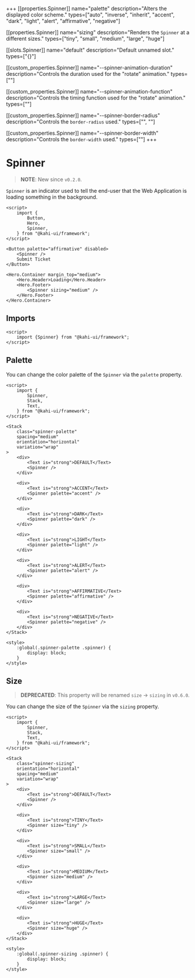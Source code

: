 +++
[[properties.Spinner]]
name="palette"
description="Alters the displayed color scheme."
types=["auto", "inverse", "inherit", "accent", "dark", "light", "alert", "affirmative", "negative"]

[[properties.Spinner]]
name="sizing"
description="Renders the `Spinner` at a different sizes."
types=["tiny", "small", "medium", "large", "huge"]

[[slots.Spinner]]
name="default"
description="Default unnamed slot."
types=["{}"]

[[custom_properties.Spinner]]
name="--spinner-animation-duration"
description="Controls the duration used for the \"rotate\" animation."
types=["<time>"]

[[custom_properties.Spinner]]
name="--spinner-animation-function"
description="Controls the timing function used for the \"rotate\" animation."
types=["<easing-function>"]

[[custom_properties.Spinner]]
name="--spinner-border-radius"
description="Controls the `border-radius` used."
types=["<length>", "<percentage>"]

[[custom_properties.Spinner]]
name="--spinner-border-width"
description="Controls the `border-width` used."
types=["<length>"]
+++

# Spinner

> **NOTE**: New since `v0.2.0`.

`Spinner` is an indicator used to tell the end-user that the Web Application is loading something in the background.

```svelte {title="Spinner Preview" mode="repl"}
<script>
    import {
        Button,
        Hero,
        Spinner,
    } from "@kahi-ui/framework";
</script>

<Button palette="affirmative" disabled>
    <Spinner />
    Submit Ticket
</Button>

<Hero.Container margin_top="medium">
    <Hero.Header>Loading</Hero.Header>
    <Hero.Footer>
        <Spinner sizing="medium" />
    </Hero.Footer>
</Hero.Container>
```

## Imports

```svelte {title="Spinner Imports"}
<script>
    import {Spinner} from "@kahi-ui/framework";
</script>
```

## Palette

You can change the color palette of the `Spinner` via the `palette` property.

```svelte {title="Spinner Palette" mode="repl"}
<script>
    import {
        Spinner,
        Stack,
        Text,
    } from "@kahi-ui/framework";
</script>

<Stack
    class="spinner-palette"
    spacing="medium"
    orientation="horizontal"
    variation="wrap"
>
    <div>
        <Text is="strong">DEFAULT</Text>
        <Spinner />
    </div>

    <div>
        <Text is="strong">ACCENT</Text>
        <Spinner palette="accent" />
    </div>

    <div>
        <Text is="strong">DARK</Text>
        <Spinner palette="dark" />
    </div>

    <div>
        <Text is="strong">LIGHT</Text>
        <Spinner palette="light" />
    </div>

    <div>
        <Text is="strong">ALERT</Text>
        <Spinner palette="alert" />
    </div>

    <div>
        <Text is="strong">AFFIRMATIVE</Text>
        <Spinner palette="affirmative" />
    </div>

    <div>
        <Text is="strong">NEGATIVE</Text>
        <Spinner palette="negative" />
    </div>
</Stack>

<style>
    :global(.spinner-palette .spinner) {
        display: block;
    }
</style>
```

## Size

> **DEPRECATED**: This property will be renamed `size` -> `sizing` in `v0.6.0`.

You can change the size of the `Spinner` via the `sizing` property.

```svelte {title="Spinner Sizing" mode="repl"}
<script>
    import {
        Spinner,
        Stack,
        Text,
    } from "@kahi-ui/framework";
</script>

<Stack
    class="spinner-sizing"
    orientation="horizontal"
    spacing="medium"
    variation="wrap"
>
    <div>
        <Text is="strong">DEFAULT</Text>
        <Spinner />
    </div>

    <div>
        <Text is="strong">TINY</Text>
        <Spinner size="tiny" />
    </div>

    <div>
        <Text is="strong">SMALL</Text>
        <Spinner size="small" />
    </div>

    <div>
        <Text is="strong">MEDIUM</Text>
        <Spinner size="medium" />
    </div>

    <div>
        <Text is="strong">LARGE</Text>
        <Spinner size="large" />
    </div>

    <div>
        <Text is="strong">HUGE</Text>
        <Spinner size="huge" />
    </div>
</Stack>

<style>
    :global(.spinner-sizing .spinner) {
        display: block;
    }
</style>
```
